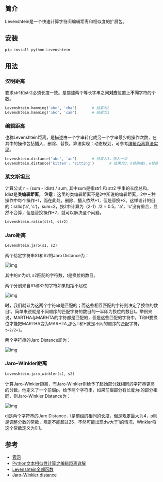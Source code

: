 ## 简介

Levenshtein是一个快速计算字符间编辑距离和相似度的扩展包。

## 安装

```sh
pip install python-Levenshtein
```

## 用法

### 汉明距离

要求str1和str2必须长度一致。是描述两个等长字串之间**对应**位置上**不同**字符的个数。

```python
Levenshtein.hamming('abc', 'cba')		# 结果为2
Levenshtein.hamming('abc', 'cam')		# 结果为3
```

### 编辑距离

也称Levenshtein距离，是描述由一个字串转化成另一个字串最少的操作次数，在其中的操作包括插入、删除、替换。算法实现：动态规划，可参考[编辑距离算法实现](https://blog.csdn.net/asty9000/article/details/81384650)。

```python
Levenshtein.distance('abc', 'ac')		# 结果为1，插入一次
Levenshtein.distance('kitten', 'sitting')		# 结果为3，k替换成s，e替换成i，插入g
```

### 莱文斯坦比

计算公式  r = (sum - ldist) / sum, 其中sum是指str1 和 str2 字串的长度总和，ldist是**类编辑距离**。
**注意**：这里的类编辑距离不是2中所说的编辑距离，2中三种操作中每个操作+1，而在此处，删除、插入依然+1，但是替换+2。这样设计的目的：ratio('a', 'c')，sum=2，按2中计算为（2-1）/2 = 0.5，'a'，'c'没有重合，显然不合算，但是替换操作+2，就可以解决这个问题。

```python
Levenshtein.ratio(str1, str2)
```

### Jaro距离

```python
Levenshtein.jaro(s1, s2)
```

两个给定字符串S1和S2的Jaro Distance为：

![img](https://files.jb51.net/file_images/article/201611/20161128113042931.png?20161028113051)

其中的m为s1, s2匹配的字符数，t是换位的数目。

两个分别来自S1和S2的字符如果相距不超过

![img](https://files.jb51.net/file_images/article/201611/20161128113147012.png?20161028113154)

时，我们就认为这两个字符串是匹配的；而这些相互匹配的字符则决定了换位的数目t，简单来说就是不同顺序的匹配字符的数目的一半即为换位的数目t。举例来说，MARTHA与MARHTA的字符都是匹配的，但是这些匹配的字符中，T和H要换位才能把MARTHA变为MARHTA,那么T和H就是不同的顺序的匹配字符，`t=2/2=1`。

两个字符串的Jaro Distance即为：

![img](https://files.jb51.net/file_images/article/201611/20161128113221330.png?20161028113229)

### Jaro–Winkler距离

```python
Levenshtein.jaro_winkler(s1, s2)
```

计算Jaro–Winkler距离，而Jaro-Winkler则给予了起始部分就相同的字符串更高的分数，他定义了一个前缀p，给予两个字符串，如果前缀部分有长度为ι的部分相同，则Jaro-Winkler Distance为：

![img](https://files.jb51.net/file_images/article/201611/20161128113305143.png?20161028113312)

dj是两个字符串的Jaro Distance，l是前缀的相同的长度，但是规定最大为4，p则是调整分数的常数，规定不能超过25，不然可能出现dw大于1的情况，Winkler将这个常数定义为0.1。

## 参考

- [官网](https://pypi.org/project/python-Levenshtein/)
- [Python文本相似性计算之编辑距离详解](https://www.jb51.net/article/98449.htm)
- [Levenshtein全部函数](http://www.coli.uni-saarland.de/courses/LT1/2011/slides/Python-Levenshtein.html#Levenshtein-inverse)
- [Jaro–Winkler distance](http://en.wikipedia.org/wiki/Jaro–Winkler_distance)

